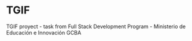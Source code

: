 # TGIF
TGIF proyect - task from Full Stack Development Program - Ministerio de Educación e Innovación GCBA
